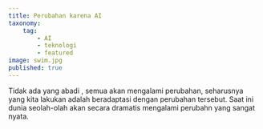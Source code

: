 ```yaml
---
title: Perubahan karena AI
taxonomy:
    tag:
        - AI
        - teknologi
        - featured
image: swim.jpg
published: true
---
```


Tidak ada yang abadi , semua akan mengalami perubahan, seharusnya yang kita lakukan adalah beradaptasi dengan perubahan tersebut. Saat ini dunia seolah-olah akan secara dramatis mengalami perubahn yang sangat nyata.